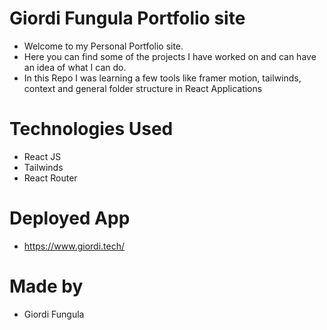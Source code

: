 # Giordi Fungula Portfolio site

- Welcome to my Personal Portfolio site.
- Here you can find some of the projects I have worked on and can have an idea of what I can do.
- In this Repo I was learning a few tools like framer motion, tailwinds, context and general folder structure in React Applications

# Technologies Used

- React JS
- Tailwinds
- React Router

# Deployed App

- https://www.giordi.tech/

# Made by

- Giordi Fungula
